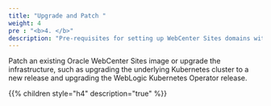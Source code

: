 ```yaml
---
title: "Upgrade and Patch "
weight: 4
pre : "<b>4. </b>"
description: "Pre-requisites for setting up WebCenter Sites domains with WebLogic Kubernetes Operator"
---
```


Patch an existing Oracle WebCenter Sites image or upgrade the infrastructure, such as upgrading the underlying Kubernetes cluster to a new release and upgrading the WebLogic Kubernetes Operator release.

{{% children style="h4" description="true" %}}
